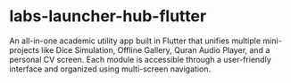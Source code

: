 # labs-launcher-hub-flutter
An all-in-one academic utility app built in Flutter that unifies multiple mini-projects like Dice Simulation, Offline Gallery, Quran Audio Player, and a personal CV screen. Each module is accessible through a user-friendly interface and organized using multi-screen navigation.
